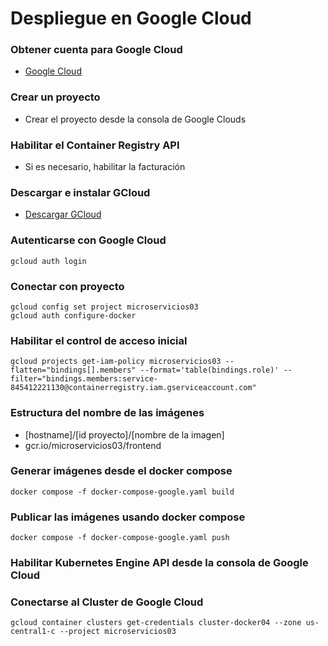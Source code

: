# Despliegue en Google Cloud

### Obtener cuenta para Google Cloud

- [Google Cloud](https://cloud.google.com)

### Crear un proyecto

- Crear el proyecto desde la consola de Google Clouds

### Habilitar el Container Registry API

- Si es necesario, habilitar la facturación

### Descargar e instalar GCloud

- [Descargar GCloud](https://dl.google.com/dl/cloudsdk/channels/rapid/GoogleCloudSDKInstaller.exe?hl=Es)

### Autenticarse con Google Cloud

```
gcloud auth login
```

### Conectar con proyecto

```
gcloud config set project microservicios03
gcloud auth configure-docker
```

### Habilitar el control de acceso inicial

```
gcloud projects get-iam-policy microservicios03 --flatten="bindings[].members" --format='table(bindings.role)' --filter="bindings.members:service-845412221130@containerregistry.iam.gserviceaccount.com"
```

### Estructura del nombre de las imágenes

- [hostname]/[id proyecto]/[nombre de la imagen]
- gcr.io/microservicios03/frontend

### Generar imágenes desde el docker compose

```
docker compose -f docker-compose-google.yaml build
```

### Publicar las imágenes usando docker compose

```
docker compose -f docker-compose-google.yaml push
```

### Habilitar Kubernetes Engine API desde la consola de Google Cloud

### Conectarse al Cluster de Google Cloud

```
gcloud container clusters get-credentials cluster-docker04 --zone us-central1-c --project microservicios03
```
